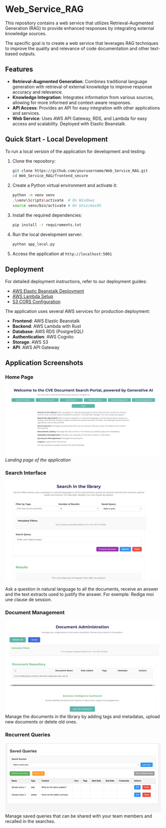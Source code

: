 # Web_Service_RAG

This repository contains a web service that utilizes Retrieval-Augmented Generation (RAG) to provide enhanced responses by integrating external knowledge sources.

The specific goal is to create a web service that leverages RAG techniques to improve the quality and relevance of code documentation and other text-based outputs.

## Features

- **Retrieval-Augmented Generation**: Combines traditional language generation with retrieval of external knowledge to improve response accuracy and relevance.
- **Knowledge Integration**: Integrates information from various sources, allowing for more informed and context-aware responses.
- **API Access**: Provides an API for easy integration with other applications and services.
- **Web Service**: Uses AWS API Gateway, RDS, and Lambda for easy access and scalability. Deployed with Elastic Beanstalk.

## Quick Start - Local Development

To run a local version of the application for development and testing:

1. Clone the repository:

   ```bash
   git clone https://github.com/yourusername/Web_Service_RAG.git
   cd Web_Service_RAG/frontend_secure
   ```

2. Create a Python virtual environment and activate it:

   ```bash
   python -m venv venv
   .\venv\Scripts\activate  # On Windows
   source venv/bin/activate # On Unix/macOS
   ```

3. Install the required dependencies:

   ```bash
   pip install -r requirements.txt
   ```

4. Run the local development server:

   ```bash
   python app_local.py
   ```

5. Access the application at `http://localhost:5001`

## Deployment

For detailed deployment instructions, refer to our deployment guides:

- [AWS Elastic Beanstalk Deployment](documentation/deployment/README_ELASTIC_BEANSTALK.md)
- [AWS Lambda Setup](documentation/deployment/RUST_LAMBDA.md)
- [S3 CORS Configuration](documentation/deployment/s3_cors.md)

The application uses several AWS services for production deployment:

- **Frontend**: AWS Elastic Beanstalk
- **Backend**: AWS Lambda with Rust
- **Database**: AWS RDS (PostgreSQL)
- **Authentication**: AWS Cognito
- **Storage**: AWS S3
- **API**: AWS API Gateway

## Application Screenshots

### Home Page

![Home Page](documentation/images/homepage.png)
_Landing page of the application_

### Search Interface

![Search Interface](documentation/images/SearchLibrary.png)

Ask a question in natural language to all the documents, receive an answer and the text extracts used to justify the answer. For exemple: Redige moi une clause de session.

### Document Management

![Document Management](documentation/images/documentadministration.png)
Manage the documents in the library by adding tags and metadatas, upload new documents or delete old ones.

### Recurrent Queries

![Recurrent Queries](documentation/images/recurrentqueries.png)
Manage saved queries that can be shared with your team members and recalled in the searches.
